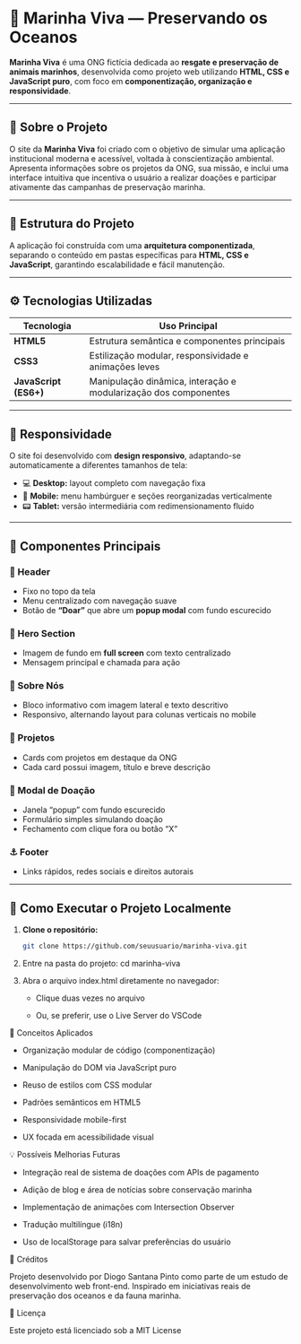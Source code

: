 # 🌊 Marinha Viva — Preservando os Oceanos

**Marinha Viva** é uma ONG fictícia dedicada ao **resgate e preservação de animais marinhos**, desenvolvida como projeto web utilizando **HTML, CSS e JavaScript puro**, com foco em **componentização, organização e responsividade**.

---

## 📖 Sobre o Projeto

O site da **Marinha Viva** foi criado com o objetivo de simular uma aplicação institucional moderna e acessível, voltada à conscientização ambiental.  
Apresenta informações sobre os projetos da ONG, sua missão, e inclui uma interface intuitiva que incentiva o usuário a realizar doações e participar ativamente das campanhas de preservação marinha.

---

## 🧱 Estrutura do Projeto

A aplicação foi construída com uma **arquitetura componentizada**, separando o conteúdo em pastas específicas para **HTML, CSS e JavaScript**, garantindo escalabilidade e fácil manutenção.

---

## ⚙️ Tecnologias Utilizadas

| Tecnologia | Uso Principal |
|-------------|----------------|
| **HTML5** | Estrutura semântica e componentes principais |
| **CSS3** | Estilização modular, responsividade e animações leves |
| **JavaScript (ES6+)** | Manipulação dinâmica, interação e modularização dos componentes |

---

## 📱 Responsividade

O site foi desenvolvido com **design responsivo**, adaptando-se automaticamente a diferentes tamanhos de tela:  
- 💻 **Desktop:** layout completo com navegação fixa  
- 📱 **Mobile:** menu hambúrguer e seções reorganizadas verticalmente  
- 📟 **Tablet:** versão intermediária com redimensionamento fluido  

---

## 🧩 Componentes Principais

### 🧭 Header
- Fixo no topo da tela  
- Menu centralizado com navegação suave  
- Botão de **“Doar”** que abre um **popup modal** com fundo escurecido  

### 🌅 Hero Section
- Imagem de fundo em **full screen** com texto centralizado  
- Mensagem principal e chamada para ação  

### 🐚 Sobre Nós
- Bloco informativo com imagem lateral e texto descritivo  
- Responsivo, alternando layout para colunas verticais no mobile  

### 🪸 Projetos
- Cards com projetos em destaque da ONG  
- Cada card possui imagem, título e breve descrição  

### 💙 Modal de Doação
- Janela “popup” com fundo escurecido  
- Formulário simples simulando doação  
- Fechamento com clique fora ou botão “X”  

### ⚓ Footer
- Links rápidos, redes sociais e direitos autorais  

---

## 🚀 Como Executar o Projeto Localmente

1. **Clone o repositório:**
   ```bash
   git clone https://github.com/seuusuario/marinha-viva.git

2. Entre na pasta do projeto:
    cd marinha-viva

3. Abra o arquivo index.html diretamente no navegador:

    - Clique duas vezes no arquivo

    - Ou, se preferir, use o Live Server do VSCode

🧠 Conceitos Aplicados

  - Organização modular de código (componentização)

  - Manipulação do DOM via JavaScript puro

  - Reuso de estilos com CSS modular

  - Padrões semânticos em HTML5

  - Responsividade mobile-first

  - UX focada em acessibilidade visual

💡 Possíveis Melhorias Futuras

  - Integração real de sistema de doações com APIs de pagamento
  
  - Adição de blog e área de notícias sobre conservação marinha
  
  - Implementação de animações com Intersection Observer
  
  - Tradução multilíngue (i18n)
  
  - Uso de localStorage para salvar preferências do usuário

🐬 Créditos

Projeto desenvolvido por Diogo Santana Pinto como parte de um estudo de desenvolvimento web front-end.
Inspirado em iniciativas reais de preservação dos oceanos e da fauna marinha.

📜 Licença

Este projeto está licenciado sob a MIT License
